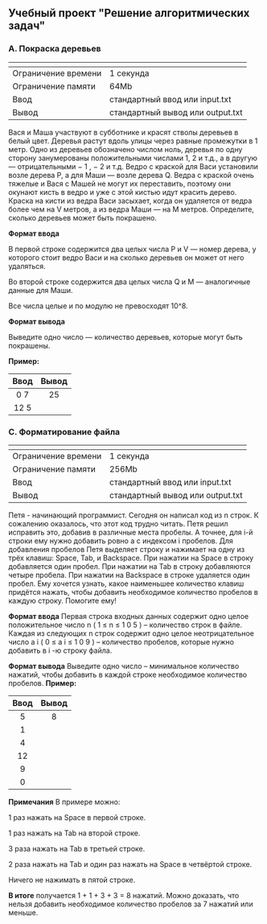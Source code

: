 ## Учебный проект "Решение алгоритмических задач"
### A. Покраска деревьев

| <!-- -->            | <!-- -->                         |
|---------------------|----------------------------------|
| Ограничение времени | 1 секунда                        |
| Ограничение памяти  | 64Mb                             |
| Ввод	               | стандартный ввод или input.txt   |
| Вывод	              | стандартный вывод или output.txt |

Вася и Маша участвуют в субботнике и красят стволы деревьев в белый цвет. 
Деревья растут вдоль улицы через равные промежутки в 1 метр. Одно из деревьев
обозначено числом ноль, деревья по одну сторону занумерованы положительными
числами 1, 2 и т.д., а в другую — отрицательными − 1 , − 2 и т.д.
Ведро с краской для Васи установили возле дерева P, а для Маши — возле дерева
Q. Ведра с краской очень тяжелые и Вася с Машей не могут их переставить,
поэтому они окунают кисть в ведро и уже с этой кистью идут красить дерево.
Краска на кисти из ведра Васи засыхает, когда он удаляется от ведра более
чем на V метров, а из ведра Маши — на M метров. Определите, сколько деревьев
может быть покрашено.

**Формат ввода**

В первой строке содержится два целых числа P и V — номер дерева, у которого
стоит ведро Васи и на сколько деревьев он может от него удаляться.

Во второй строке содержится два целых числа Q и M — аналогичные данные для
Маши.

Все числа целые и по модулю не превосходят 10^8.

**Формат вывода**

Выведите одно число — количество деревьев, которые могут быть покрашены.

**Пример:**

| Ввод | Вывод |
|:----:|:-----:|
| 0 7  |  25   |
| 12 5 |       |

### C. Форматирование файла
| <!-- -->            | <!-- -->                         |
|---------------------|----------------------------------|
| Ограничение времени | 1 секунда                        |
| Ограничение памяти  | 256Mb                            |
| Ввод	               | стандартный ввод или input.txt   |
| Вывод	              | стандартный вывод или output.txt |

Петя - начинающий программист. Сегодня он написал код из n строк.
К сожалению оказалось, что этот код трудно читать. Петя решил
исправить это, добавив в различные места пробелы. А точнее, для
i-й строки ему нужно добавить ровно a с индексом i пробелов.
Для добавления пробелов Петя выделяет строку и нажимает на одну
из трёх клавиш: Space, Tab, и Backspace. При нажатии на Space в
строку добавляется один пробел. При нажатии на Tab в строку
добавляются четыре пробела. При нажатии на Backspace в строке
удаляется один пробел. Ему хочется узнать, какое наименьшее 
количество клавиш придётся нажать, чтобы добавить необходимое
количество пробелов в каждую строку. Помогите ему!

**Формат ввода**
Первая строка входных данных содержит одно целое положительное число
n
(
1
≤
n
≤
1
0
5
)
– количество строк в файле.
Каждая из следующих
n
строк содержит одно целое неотрицательное число
a
i
(
0
≤
a
i
≤
1
0
9
)
– количество пробелов, которые нужно добавить в
i
-ю строку файла.

**Формат вывода**
Выведите одно число – минимальное количество нажатий, чтобы добавить в каждой строке необходимое количество пробелов.
**Пример:**

| Ввод | Вывод |
|:----:|:-----:|
|  5   |   8   |
|  1   |       |
|  4   |       |
|  12  |       |
|  9   |       |
|  0   |       |

**Примечания**
В примере можно:

1 раз нажать на Space в первой строке.

1 раз нажать на Tab на второй строке.

3 раза нажать на Tab в третьей строке.

2 раза нажать на Tab и один раз нажать на Space в четвёртой строке. 

Ничего не нажимать в пятой строке.

**В итоге** получается
1 + 1 + 3 + 3 = 8
нажатий. Можно доказать, что нельзя добавить необходимое количество пробелов за
7
нажатий или меньше.
